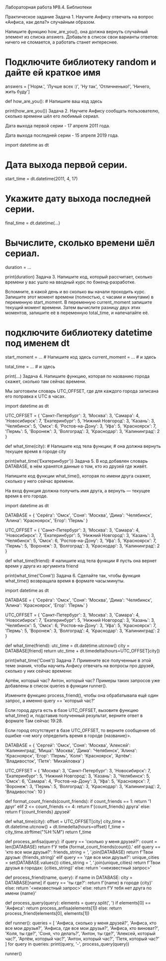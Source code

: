 Лабораторная работа №8.4. Библиотеки

Практическое задание
Задача 1.
Научите Анфису отвечать на вопрос «Анфиса, как дела?» случайным образом.

Напишите функцию how_are_you(), она должна вернуть случайный элемент из списка answers. Добавьте в список свои варианты ответов: ничего не сломается, а работать станет интереснее.

# Подключите библиотеку random и дайте ей краткое имя

answers = ['Норм.', 'Лучше всех :)', 'Ну так', 'Отличненько!', 'Ничего, жить буду']

def how_are_you():
    # Напишите ваш код здесь

print(how_are_you())
Задача 2.
Научите Анфису сообщать пользователю, сколько времени шёл его любимый сериал.

Дата выхода первой серии - 17 апреля 2011 года.

Дата выхода последней серии - 15 апреля 2019 года.

import datetime as dt

# Дата выхода первой серии.
start_time = dt.datetime(2011, 4, 17) 
# Укажите дату выхода последней серии.
final_time = dt.datetime(...) 

# Вычислите, сколько времени шёл сериал.
duration = ...  

print(duration)
Задача 3.
Напишите код, который рассчитает, сколько времени у вас ушло на вводный курс по бэкенд-разработке.

Вспомните, в какой день и во сколько вы начали проходить курс. Запишите этот момент времени (полностью, с часами и минутами) в переменную start_moment. В переменную current_moment запишите текущий момент времени. Затем вычислите разницу двух этих моментов, запишите её в переменную total_time, и напечатайте её.

# подключите библиотеку datetime под именем dt

start_moment = ...  # Напишите код здесь
current_moment = ...  # и здесь

total_time = ...  # и здесь

print(...)
Задача 4.
Напишите функцию, которая по названию города скажет, сколько там сейчас времени.

Мы заготовили словарь UTC_OFFSET, где для каждого города записана его поправка к UTC в часах.

import datetime as dt

UTC_OFFSET = {
    'Санкт-Петербург': 3,
    'Москва': 3,
    'Самара': 4,
    'Новосибирск': 7,
    'Екатеринбург': 5,
    'Нижний Новгород': 3,
    'Казань': 3,
    'Челябинск': 5,
    'Омск': 6,
    'Ростов-на-Дону': 3,
    'Уфа': 5,
    'Красноярск': 7,
    'Пермь': 5,
    'Воронеж': 3,
    'Волгоград': 3,
    'Краснодар': 3,
    'Калининград': 2
}

def what_time(city):
    # Напишите код тела функции;
    # она должна вернуть текущее время в городе city


print(what_time('Екатеринбург'))
Задача 5.
В код добавлен словарь DATABASE, в нём хранятся данные о том, кто из друзей где живёт.

Напишите код функции what_time(), которая по имени друга скажет, сколько у него сейчас времени.

На вход функция должна получить имя друга, а вернуть — текущее время в его городе.

import datetime as dt

DATABASE = {
    'Серёга': 'Омск',
    'Соня': 'Москва',
    'Дима': 'Челябинск',
    'Алина': 'Красноярск',
    'Егор': 'Пермь'
}

UTC_OFFSET = {
    'Санкт-Петербург': 3,
    'Москва': 3,
    'Самара': 4,
    'Новосибирск': 7,
    'Екатеринбург': 5,
    'Нижний Новгород': 3,
    'Казань': 3,
    'Челябинск': 5,
    'Омск': 6,
    'Ростов-на-Дону': 3,
    'Уфа': 5,
    'Красноярск': 7,
    'Пермь': 5,
    'Воронеж': 3,
    'Волгоград': 3,
    'Краснодар': 3,
    'Калининград': 2
}

def what_time(friend):
    # напишите код тела функции
    # пусть она вернет время у друга из аргумента friend


print(what_time('Соня'))
Задача 6.
Сделайте так, чтобы функция what_time() возвращала время в формате часы:минуты.

import datetime as dt


DATABASE = {
    'Серёга': 'Омск',
    'Соня': 'Москва',
    'Дима': 'Челябинск',
    'Алина': 'Красноярск',
    'Егор': 'Пермь'
}

UTC_OFFSET = {
    'Санкт-Петербург': 3,
    'Москва': 3,
    'Самара': 4,
    'Новосибирск': 7,
    'Екатеринбург': 5,
    'Нижний Новгород': 3,
    'Казань': 3,
    'Челябинск': 5,
    'Омск': 6,
    'Ростов-на-Дону': 3,
    'Уфа': 5,
    'Красноярск': 7,
    'Пермь': 5,
    'Воронеж': 3,
    'Волгоград': 4,
    'Краснодар': 3,
    'Калининград': 2
}


def what_time(friend):
    utc_time = dt.datetime.utcnow()
    city = DATABASE[friend]
    return utc_time + dt.timedelta(hours=UTC_OFFSET[city])


print(what_time('Соня'))
Задача 7.
Примените все полученные в этой теме знания, чтобы научить Анфису отвечать на вопросы про друзей, сколько у них сейчас времени:

Артём, который час?
Антон, который час?
Примеры таких запросов уже добавлены в список queries в функции runner().

Измените функцию process_friend(), чтобы она обрабатывала ещё один запрос, а именно query == 'который час?'

Если город друга есть в базе UTC_OFFSET, вызовите функцию what_time() и, подставив полученный результат, верните ответ в формате Там сейчас 19:28.

Если город отсутствует в базе UTC_OFFSET, то верните сообщение об ошибке <не могу определить время в городе {название}>.

DATABASE = {
    'Сергей': 'Омск',
    'Соня': 'Москва',
    'Алексей': 'Калининград',
    'Миша': 'Москва',
    'Дима': 'Челябинск',
    'Алина': 'Красноярск',
    'Егор': 'Пермь',
    'Коля': 'Красноярск',
    'Артём': 'Владивосток',
    'Петя': 'Михайловка'
}

UTC_OFFSET = {
    'Москва': 3,
    'Санкт-Петербург': 3,
    'Новосибирск': 7,
    'Екатеринбург': 5,
    'Нижний Новгород': 3,
    'Казань': 3,
    'Челябинск': 5,
    'Омск': 6,
    'Самара': 4,
    'Ростов-на-Дону': 3,
    'Уфа': 5,
    'Красноярск': 7,
    'Воронеж': 3,
    'Пермь': 5,
    'Волгоград': 3,
    'Краснодар': 3,
    'Калининград': 2,
    'Владивосток': 10
}


def format_count_friends(count_friends):
    if count_friends == 1:
        return '1 друг'
    elif 2 <= count_friends <= 4:
        return f'{count_friends} друга'
    else:
        return f'{count_friends} друзей'


def what_time(city):
    offset = UTC_OFFSET[city]
    city_time = dt.datetime.utcnow() + dt.timedelta(hours=offset)
    f_time = city_time.strftime("%H:%M")
    return f_time


def process_anfisa(query):
    if query == 'сколько у меня друзей?':
        count = len(DATABASE)
        return f'У тебя {format_count_friends(count)}.'
    elif query == 'кто все мои друзья?':
        friends_string = ', '.join(DATABASE)
        return f'Твои друзья: {friends_string}'
    elif query == 'где все мои друзья?':
        unique_cities = set(DATABASE.values())
        cities_string = ', '.join(unique_cities)
        return f'Твои друзья в городах: {cities_string}'
    else:
        return '<неизвестный запрос>'


def process_friend(name, query):
    if name in DATABASE:
        city = DATABASE[name]
        if query == 'ты где?':
            return f'{name} в городе {city}'
        else:
            return '<неизвестный запрос>'
    else:
        return f'У тебя нет друга по имени {name}'


def process_query(query):
    elements = query.split(', ')
    if elements[0] == 'Анфиса':
        return process_anfisa(elements[1])
    else:
        return process_friend(elements[0], elements[1])


def runner():
    queries = [
        'Анфиса, сколько у меня друзей?',
        'Анфиса, кто все мои друзья?',
        'Анфиса, где все мои друзья?',
        'Анфиса, кто виноват?',
        'Коля, ты где?',
        'Соня, что делать?',
        'Антон, ты где?',
        'Алексей, который час?',
        'Артём, который час?',
        'Антон, который час?',
        'Петя, который час?'
    ]
    for query in queries:
        print(query, '-', process_query(query))

runner()